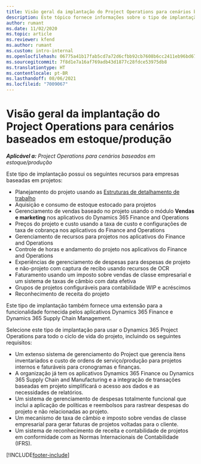 ```yaml
---
title: Visão geral da implantação do Project Operations para cenários baseados em estoque/produção
description: Este tópico fornece informações sobre o tipo de implantação do Project Operations para cenários baseados em estoque/produção.
author: rumant
ms.date: 11/02/2020
ms.topic: article
ms.reviewer: kfend
ms.author: rumant
ms.custom: intro-internal
ms.openlocfilehash: 06775a41b17fab5cd7a72d6cfbb92cb7608b6cc2411eb96bd67513e1de10ad63
ms.sourcegitcommit: 7f8d1e7a16af769adb43d1877c28fdce53975db8
ms.translationtype: HT
ms.contentlocale: pt-BR
ms.lasthandoff: 08/06/2021
ms.locfileid: "7009067"
---
```

# <a name="project-operations-for-stockedproduction-based-scenarios-deployment-overview"></a>Visão geral da implantação do Project Operations para cenários baseados em estoque/produção

_**Aplicável a:** Project Operations para cenários baseados em estoque/produção_


Este tipo de implantação possui os seguintes recursos para empresas baseadas em projetos:

- Planejamento do projeto usando as [Estruturas de detalhamento de trabalho](work-breakdown-structures.md)
- Aquisição e consumo de estoque estocado para projetos
- Gerenciamento de vendas baseado no projeto usando o módulo **Vendas e marketing** nos aplicativos do Dynamics 365 Finance and Operations
- Preços do projeto e custo usando a taxa de custo e configurações de taxa de cobrança nos aplicativos do Finance and Operations
- Gerenciamento de recursos para projetos nos aplicativos do Finance and Operations
- Controle de horas e andamento do projeto nos aplicativos do Finance and Operations
- Experiências de gerenciamento de despesas para despesas de projeto e não-projeto com captura de recibo usando recursos de OCR
- Faturamento usando um imposto sobre vendas de classe empresarial e um sistema de taxas de câmbio com data efetiva
- Grupos de projetos configuráveis para contabilidade WIP e acréscimos
- Reconhecimento de receita do projeto

Este tipo de implantação também fornece uma extensão para a funcionalidade fornecida pelos aplicativos Dynamics 365 Finance e Dynamics 365 Supply Chain Management.

Selecione este tipo de implantação para usar o Dynamics 365 Project Operations para todo o ciclo de vida do projeto, incluindo os seguintes requisitos:

- Um extenso sistema de gerenciamento do Project que gerencia itens inventariados e custo de ordens de serviço/produção para projetos internos e faturáveis para cronogramas e finanças.
- A organização já tem os aplicativos Dynamics 365 Finance ou Dynamics 365 Supply Chain and Manufacturing e a integração de transações baseadas em projeto simplificará o acesso aos dados e as necessidades de relatórios.
- Um sistema de gerenciamento de despesas totalmente funcional que inclui a aplicação de políticas e reembolsos para rastrear despesas do projeto e não relacionadas ao projeto.
- Um mecanismo de taxa de câmbio e imposto sobre vendas de classe empresarial para gerar faturas de projetos voltadas para o cliente.
- Um sistema de reconhecimento de receita e contabilidade de projetos em conformidade com as Normas Internacionais de Contabilidade (IFRS).



[!INCLUDE[footer-include](../includes/footer-banner.md)]